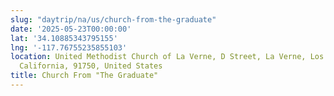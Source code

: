 ```yaml
---
slug: "daytrip/na/us/church-from-the-graduate"
date: '2025-05-23T00:00:00'
lat: '34.10885343795155'
lng: '-117.76755235855103'
location: United Methodist Church of La Verne, D Street, La Verne, Los Angeles County,
  California, 91750, United States
title: Church From "The Graduate"
---
```



